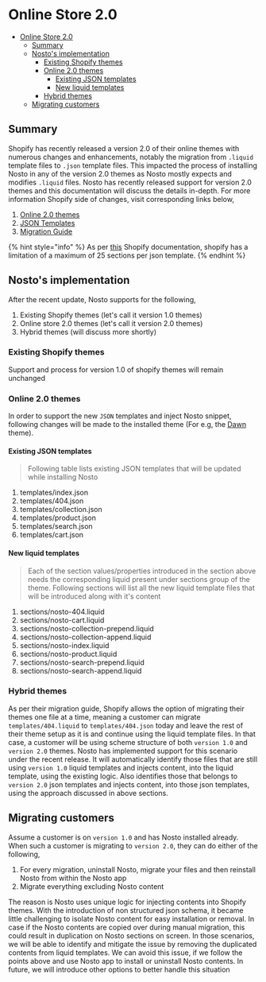 # Online Store 2.0

- [Online Store 2.0](#online-store-20)
  - [Summary](#summary)
  - [Nosto's implementation](#nostos-implementation)
    - [Existing Shopify themes](#existing-shopify-themes)
    - [Online 2.0 themes](#online-20-themes)
      - [Existing JSON templates](#existing-json-templates)
      - [New liquid templates](#new-liquid-templates)
    - [Hybrid themes](#hybrid-themes)
  - [Migrating customers](#migrating-customers)

## Summary

Shopify has recently released a version 2.0 of their online themes with numerous changes and enhancements, notably the migration from `.liquid` template files to `.json` template files. This impacted the process of installing Nosto in any of the version 2.0 themes as Nosto mostly expects and modifies `.liquid` files. Nosto has recently released support for version 2.0 themes and this documentation will discuss the details in-depth.
For more information Shopify side of changes, visit corresponding links below,
1. [Online 2.0 themes](https://www.shopify.com/partners/blog/shopify-online-store)
2. [JSON Templates](https://shopify.dev/themes/architecture/templates/json-templates)
3. [Migration Guide](https://shopify.dev/themes/os20)

{% hint style="info" %} 
As per [this](https://help.shopify.com/en/manual/online-store/themes/theme-structure/sections-and-blocks) Shopify documentation, shopify has a limitation of a maximum of 25 sections per json template. 
{% endhint %}

## Nosto's implementation

After the recent update, Nosto supports for the following,
1. Existing Shopify themes (let's call it version 1.0 themes)
2. Online store 2.0 themes (let's call it version 2.0 themes)
3. Hybrid themes (will discuss more shortly)

### Existing Shopify themes

Support and process for version 1.0 of shopify themes will remain unchanged

### Online 2.0 themes

In order to support the new `JSON` templates and inject Nosto snippet, following changes will be made to the installed theme (For e.g, the [Dawn](https://themes.shopify.com/themes/dawn/styles/default) theme). 

#### Existing JSON templates

> Following table lists existing JSON templates that will be updated while installing Nosto

1. templates/index.json
2. templates/404.json
3. templates/collection.json
4. templates/product.json
5. templates/search.json
6. templates/cart.json

#### New liquid templates

> Each of the section values/properties introduced in the section above needs the corresponding liquid present under sections group of the theme. Following sections will list all the new liquid template files that will be introduced along with it's content

1. sections/nosto-404.liquid
2. sections/nosto-cart.liquid
3. sections/nosto-collection-prepend.liquid
4. sections/nosto-collection-append.liquid
5. sections/nosto-index.liquid
6. sections/nosto-product.liquid
7. sections/nosto-search-prepend.liquid
8. sections/nosto-search-append.liquid

### Hybrid themes

As per their migration guide, Shopify allows the option of migrating their themes one file at a time, meaning a customer can migrate `templates/404.liquid` to `templates/404.json` today and leave the rest of their theme setup as it is and continue using the liquid template files. In that case, a customer will be using scheme structure of both `version 1.0` and `version 2.0` themes. Nosto has implemented support for this scenario under the recent release. It will automatically identify those files that are still using `version 1.0` liquid templates and injects content, into the liquid template, using the existing logic. Also identifies those that belongs to `version 2.0` json templates and injects content, into those json templates, using the approach discussed in above sections.


## Migrating customers

Assume a customer is on `version 1.0` and has Nosto installed already. When such a customer is migrating to `version 2.0`, they can do either of the following,

1. For every migration, uninstall Nosto, migrate your files and then reinstall Nosto from within the Nosto app
2. Migrate everything excluding Nosto content

The reason is Nosto uses unique logic for injecting contents into Shopify themes. With the introduction of non structured json schema, it became little challenging to isolate Nosto content for easy installation or removal. In case if the Nosto contents are copied over during manual migration, this could result in duplication on Nosto sections on screen. In those scenarios, we will be able to identify and mitigate the issue by removing the duplicated contents from liquid templates. We can avoid this issue, if we follow the points above and use Nosto app to install or uninstall Nosto contents.
In future, we will introduce other options to better handle this situation